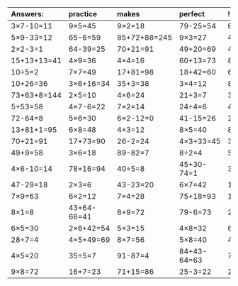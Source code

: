 | Answers: | practice | makes | perfect | ! |
| :--- | :--- | :--- | :--- | :--- |
| 3×7-10=11 | 9×5=45 | 9×2=18 | 79-25=54 | 6×3=18 | 
| 5×9-33=12 | 65-6=59 | 85+72+88=245 | 9×3=27 | 46-35=11 | 
| 2×2-3=1 | 64-39=25 | 70+21=91 | 49+20=69 | 45÷5=9 | 
| 15+13+13=41 | 4×9=36 | 4×4=16 | 60+13=73 | 83+13=96 | 
| 10÷5=2 | 7×7=49 | 17+81=98 | 18+42=60 | 6×9-20=34 | 
| 10+26=36 | 3×6+16=34 | 35+3=38 | 3×4=12 | 8×8=64 | 
| 73+63+8=144 | 2×5=10 | 4×6=24 | 21÷3=7 | 3×4-11=1 | 
| 5+53=58 | 4×7-6=22 | 7×2=14 | 24÷4=6 | 4×7=28 | 
| 72-64=8 | 5×6=30 | 6×2-12=0 | 41-15=26 | 2×7=14 | 
| 13+81+1=95 | 6×8=48 | 4×3=12 | 8×5=40 | 8×5+58=98 | 
| 70+21=91 | 17+73=90 | 26-2=24 | 4×3+33=45 | 3×2=6 | 
| 49+9=58 | 3×6=18 | 89-82=7 | 8÷2=4 | 5×5=25 | 
| 4×6-10=14 | 78+16=94 | 40÷5=8 | 45+30-74=1 | 3×8=24 | 
| 47-29=18 | 2×3=6 | 43-23=20 | 6×7=42 | 13+47=60 | 
| 7×9=63 | 6×2=12 | 7×4=28 | 75+18=93 | 12-5=7 | 
| 8×1=8 | 43+64-66=41 | 8×9=72 | 79-6=73 | 29+41=70 | 
| 6×5=30 | 2×6+42=54 | 5×3=15 | 4×8=32 | 63÷7=9 | 
| 28÷7=4 | 4×5+49=69 | 8×7=56 | 5×8=40 | 41+85+12=138 | 
| 4×5=20 | 35÷5=7 | 91-87=4 | 84+43-64=63 | 71+8=79 | 
| 9×8=72 | 16+7=23 | 71+15=86 | 25-3=22 | 20÷4=5 | 
